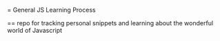 = General JS Learning Process

== repo for tracking personal snippets and learning about the wonderful world of Javascript

